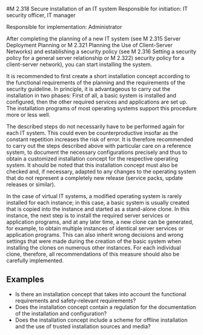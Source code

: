 #M 2.318 Secure installation of an IT system
Responsible for initiation: IT security officer, IT manager

Responsible for implementation: Administrator

After completing the planning of a new IT system (see M 2.315 Server Deployment Planning or M 2.321 Planning the Use of Client-Server Networks) and establishing a security policy (see M 2.316 Setting a security policy for a general server relationship or M 2.322) security policy for a client-server network), you can start installing the system.

It is recommended to first create a short installation concept according to the functional requirements of the planning and the requirements of the security guideline. In principle, it is advantageous to carry out the installation in two phases: First of all, a basic system is installed and configured, then the other required services and applications are set up. The installation programs of most operating systems support this procedure more or less well.

The described steps do not necessarily have to be performed again for each IT system. This could even be counterproductive insofar as the constant repetition increases the risk of error. It is therefore recommended to carry out the steps described above with particular care on a reference system, to document the necessary configurations precisely and thus to obtain a customized installation concept for the respective operating system. It should be noted that this installation concept must also be checked and, if necessary, adapted to any changes to the operating system that do not represent a completely new release (service packs, update releases or similar).

In the case of virtual IT systems, a modified operating system is rarely installed for each instance; in this case, a basic system is usually created that is copied into the instance and started as a stand-alone clone. In this instance, the next step is to install the required server services or application programs, and at any later time, a new clone can be generated, for example, to obtain multiple instances of identical server services or application programs. This can also inherit wrong decisions and wrong settings that were made during the creation of the basic system when installing the clones on numerous other instances. For each individual clone, therefore, all recommendations of this measure should also be carefully implemented.



## Examples 
* Is there an installation concept that takes into account the functional requirements and safety-relevant requirements?
* Does the installation concept contain a regulation for the documentation of the installation and configuration?
* Does the installation concept include a scheme for offline installation and the use of trusted installation sources and media?




